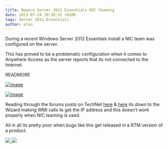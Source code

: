 ```yaml
---
title: Beware Server 2012 Essentials NIC Teaming
date: 2013-07-24 10:30:31 +0100
tags: Server 2012 Essentials
author: alan
---
```


During a recent Windows Server 2012 Essentials install a NIC team was configured on the server.

This has proved to be a problematic configuration when it comes to Anywhere Access as the server reports that its not connected to the Internet.

READMORE

[ ![image](http://everythingsysadmin.files.wordpress.com/2013/07/image_thumb.png?w=244&h=200 "image") ](http://everythingsysadmin.files.wordpress.com/2013/07/image.png)

[ ![image](http://everythingsysadmin.files.wordpress.com/2013/07/image_thumb1.png?w=244&h=148 "image") ](http://everythingsysadmin.files.wordpress.com/2013/07/image1.png)

Reading through the forums posts on TechNet [here](http://social.technet.microsoft.com/Forums/windowsserver/en-US/cf8d66d3-5320-49bb-98ce-b8cad3e1e126/nic-teaming-supported "http://social.technet.microsoft.com/Forums/windowsserver/en-US/cf8d66d3-5320-49bb-98ce-b8cad3e1e126/nic-teaming-supported") & [here](http://social.technet.microsoft.com/Forums/windowsserver/en-US/6d920fa5-9347-40b2-ace2-6791ed8d0c05/anywhere-access-cant-see-ipconfig "http://social.technet.microsoft.com/Forums/windowsserver/en-US/6d920fa5-9347-40b2-ace2-6791ed8d0c05/anywhere-access-cant-see-ipconfig") its down to the Wizard making WMI calls to get the IP address and this doesn’t work properly when NIC teaming is used.

All in all its pretty poor when bugs like this get released in a RTM version of a product.

    
[ ![](http://feeds.wordpress.com/1.0/comments/everythingsysadmin.wordpress.com/593/) ](http://feeds.wordpress.com/1.0/gocomments/everythingsysadmin.wordpress.com/593/) ![](http://stats.wordpress.com/b.gif?host=everythingsysadmin.wordpress.com&blog=8998607&post=593&subd=everythingsysadmin&ref=&feed=1)
